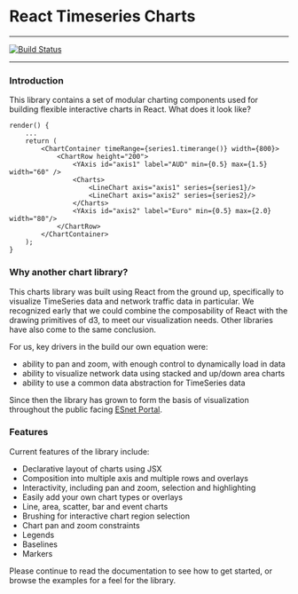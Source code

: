 
# React Timeseries Charts

---

[![Build Status](https://travis-ci.org/esnet/react-timeseries-charts.svg)](https://travis-ci.org/esnet/react-timeseries-charts)

---

### Introduction

This library contains a set of modular charting components used for building flexible interactive charts in React. What does it look like?

    render() {
        ...
        return (
            <ChartContainer timeRange={series1.timerange()} width={800}>
                <ChartRow height="200">
                    <YAxis id="axis1" label="AUD" min={0.5} max={1.5} width="60" />
                    <Charts>
                        <LineChart axis="axis1" series={series1}/>
                        <LineChart axis="axis2" series={series2}/>
                    </Charts>
                    <YAxis id="axis2" label="Euro" min={0.5} max={2.0} width="80"/>
                </ChartRow>
            </ChartContainer>
        );
    }


### Why another chart library?

This charts library was built using React from the ground up, specifically to visualize TimeSeries data and network traffic data in particular. We recognized early that we could combine the composability of React with the drawing primitives of d3, to meet our visualization needs. Other libraries have also come to the same conclusion.

For us, key drivers in the build our own equation were:

 * ability to pan and zoom, with enough control to dynamically load in data
 * ability to visualize network data using stacked and up/down area charts
 * ability to use a common data abstraction for TimeSeries data

Since then the library has grown to form the basis of visualization throughout the public facing [ESnet Portal](http://my.es.net).

### Features

Current features of the library include:

 * Declarative layout of charts using JSX
 * Composition into multiple axis and multiple rows and overlays
 * Interactivity, including pan and zoom, selection and highlighting
 * Easily add your own chart types or overlays
 * Line, area, scatter, bar and event charts
 * Brushing for interactive chart region selection
 * Chart pan and zoom constraints
 * Legends
 * Baselines
 * Markers

Please continue to read the documentation to see how to get started, or browse the examples for a feel for the library.

